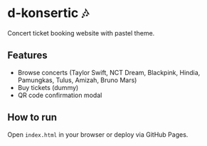 # d-konsertic 🎶
Concert ticket booking website with pastel theme.

## Features
- Browse concerts (Taylor Swift, NCT Dream, Blackpink, Hindia, Pamungkas, Tulus, Amizah, Bruno Mars)
- Buy tickets (dummy)
- QR code confirmation modal

## How to run
Open `index.html` in your browser or deploy via GitHub Pages.
